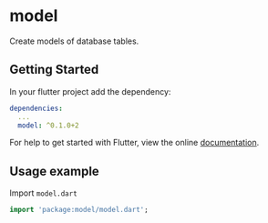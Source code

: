 # model

Create models of database tables.

## Getting Started

In your flutter project add the dependency:

```yml
dependencies:
  ...
  model: ^0.1.0+2
```

For help to get started with Flutter, view the online
[documentation](https://flutter.io/).

## Usage example

Import `model.dart`

```dart
import 'package:model/model.dart';
